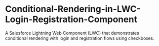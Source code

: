 # Conditional-Rendering-in-LWC-Login-Registration-Component
A Salesforce Lightning Web Component (LWC) that demonstrates conditional rendering with login and registration flows using checkboxes.
